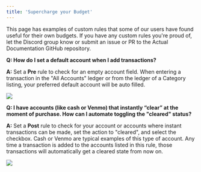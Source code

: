 ```yaml
---
title: 'Supercharge your Budget'
---
```


This page has examples of custom rules that some of our users have found useful for their own budgets.  If you have any custom rules you're proud of, let the Discord group know or submit an issue or PR to the Actual Documentation GitHub repository.

**Q:  How do I set a default account when I add transactions?**

**A:**  Set a **Pre** rule to check for an empty account field. When entering a transaction in the "All Accounts" ledger or from the ledger of a Category listing, your preferred default account will be auto filled.

![](/img/custom-rules-1.png)

**Q:  I have accounts (like cash or Venmo) that instantly “clear” at the moment of purchase. How can I automate toggling the "cleared" status?**

**A:**  Set a **Post** rule to check for your account or accounts where instant transactions can be made, set the action to "cleared", and select the checkbox.  Cash or Venmo are typical examples of this type of account.  Any time a transaction is added to the accounts listed in this rule, those transactions will automatically get a cleared state from now on.

![](/img/custom-rules-2.png)